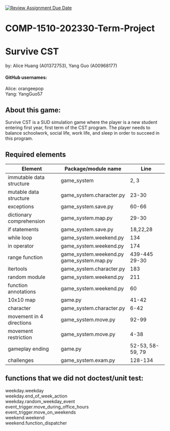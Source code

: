 [![Review Assignment Due Date](https://classroom.github.com/assets/deadline-readme-button-24ddc0f5d75046c5622901739e7c5dd533143b0c8e959d652212380cedb1ea36.svg)](https://classroom.github.com/a/ECKgeadS)
# COMP-1510-202330-Term-Project

# Survive CST
by: Alice Huang (A01372753), Yang Guo (A00968177)


#### GitHub usernames:
Alice: orangeepop  
Yang: YangGuo57 

## About this game:
Survive CST is a SUD simulation game where the player is a new student entering first year, first term of the CST 
program. The player needs to balance schoolwork, social life, work life, and sleep in order to succeed in this program. 

## Required elements
| Element                  | Package/module name                           | Line              |
|--------------------------|-----------------------------------------------|-------------------|
| immutable data structure | game_system                                   | 2, 3              |
| mutable data structure   | game_system.character.py                      | 23-30             |
| exceptions               | game_system.save.py                           | 60-66             |
| dictionary comprehension | game_system.map.py                            | 29-30             |
| if statements            | game_system.save.py                           | 18,22,28          |
| while loop               | game_system.weekend.py                        | 134               |
| in operator              | game_system.weekend.py                        | 174               |
| range function           | game_system.weekend.py<br/>game_system.map.py | 439-445<br/>29-30 |
| itertools                | game_system.character.py                      | 183               |
| random module            | game_system.weekend.py                        | 211               |
| function annotations     | game_system.weekend.py                        | 60                |
| 10x10 map                | game.py                                       | 41-42             |
|character| game_system.character.py                      | 6-42              |
|movement in 4 directions| game_system.move.py                           | 92-99             |
|movement restriction| game_system.move.py                           | 4-38              |
|gameplay ending| game.py | 52-53, 58-59, 79  |
|challenges| game_system.exam.py| 128-134           |




## functions that we did not doctest/unit test:
weekday.weekday  
weekday.end_of_week_action  
weekday.random_weekday_event   
event_trigger.move_during_office_hours  
event_trigger.move_on_weekends  
weekend.weekend  
weekend.function_dispatcher